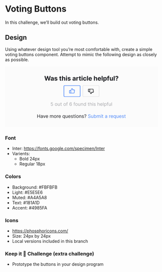 # Voting Buttons

In this challenge, we’ll build out voting buttons.

## Design

Using whatever design tool you’re most comfortable with, create a simple voting buttons component. Attempt to mimic the following design as closely as possible.

![example of voting button component](example.jpg)

### Font
- Inter: https://fonts.google.com/specimen/Inter
- Varients:
  - Bold 24px
  - Regular 18px

### Colors
- Background: #FBFBFB
- Light: #E5E5E6
- Muted: #A4A5A8
- Text: #181A1D
- Accent: #4985FA

### Icons
- https://phosphoricons.com/
- Size: 24px by 24px
- Local versions included in this branch

### Keep it 💯 Challenge (extra challenge)
- Prototype the buttons in your design program